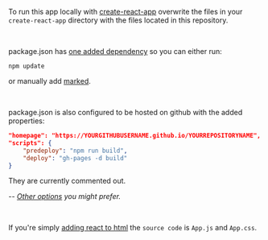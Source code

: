 To run this app locally with [create-react-app](https://github.com/facebook/create-react-app) overwrite the files in your `create-react-app` directory with the files located in this repository.

<br />

package.json has [one added dependency](https://www.npmjs.com/package/marked) so you can either run:

```console
npm update
```

or manually add [marked](https://www.npmjs.com/package/marked).

<br />

package.json is also configured to be hosted on github with the added properties:
```json
"homepage": "https://YOURGITHUBUSERNAME.github.io/YOURREPOSITORYNAME",
"scripts": {
    "predeploy": "npm run build",
    "deploy": "gh-pages -d build"
}
```
They are currently commented out.

-- _[Other options](https://github.com/facebook/create-react-app/blob/master/packages/react-scripts/template/README.md#deployment) you might prefer._

<br />

If you're simply [adding react to html](https://reactjs.org/docs/add-react-to-a-website.html) the `source code` is `App.js` and `App.css`.
